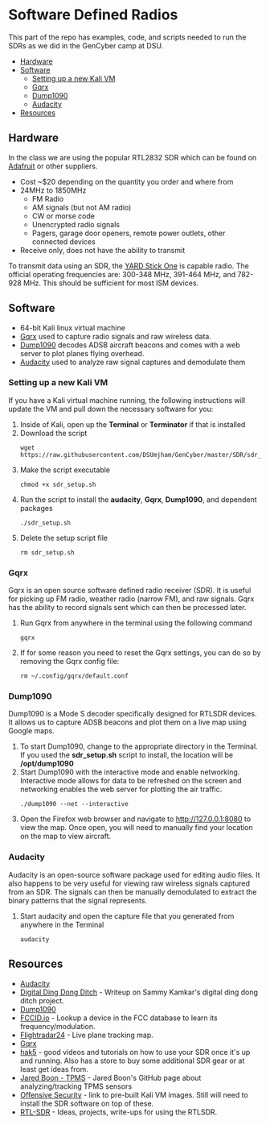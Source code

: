 
# Software Defined Radios
This part of the repo has examples, code, and scripts needed to run the SDRs as we did in the GenCyber camp at DSU.

* [Hardware](#Hardware)
* [Software](#Software)
	* [Setting up a new Kali VM](#setting-up-a-new-kali-VM)
	* [Gqrx](#gqrx)
	* [Dump1090](#dump1090)
	* [Audacity](#audacity)
* [Resources](#resources)

## Hardware
In the class we are using the popular RTL2832 SDR which can be found on [Adafruit](https://www.adafruit.com/product/1497) or other suppliers.

* Cost ~$20 depending on the quantity you order and where from
* 24MHz to 1850MHz 
	*  FM Radio
	* AM signals (but not AM radio)
	* CW or morse code
	* Unencrypted radio signals
	* Pagers, garage door openers, remote power outlets, other connected devices
* Receive only, does not have the ability to transmit

To transmit data using an SDR, the [YARD Stick One](https://greatscottgadgets.com/yardstickone/) is capable radio.  The official operating frequencies are: 300-348 MHz, 391-464 MHz, and 782-928 MHz.  This should be sufficient for most ISM devices.

## Software
* 64-bit Kali linux virtual machine
* [Gqrx](http://gqrx.dk) used to capture radio signals and raw wireless data.
* [Dump1090](https://github.com/antirez/dump1090) decodes ADSB aircraft beacons and comes with a web server to plot planes flying overhead.
* [Audacity](https://github.com/audacity/audacity) used to analyze raw signal captures and demodulate them

### Setting up a new Kali VM
If you have a Kali virtual machine running, the following instructions will update the VM and pull down the necessary software for you:

 1.  Inside of Kali, open up the **Terminal** or **Terminator** if that is installed
 2. Download the script
	```console
	wget https://raw.githubusercontent.com/DSUmjham/GenCyber/master/SDR/sdr_setup.sh
	```
 3. Make the script executable
	```console
	chmod +x sdr_setup.sh 
	```
 4. Run the script to install the **audacity**, **Gqrx**, **Dump1090**, and dependent packages	
	```console
	./sdr_setup.sh 
	```
 5. Delete the setup script file
	```console
	rm sdr_setup.sh 
	```
### Gqrx
Gqrx is an open source software defined radio receiver (SDR).  It is useful for picking up FM radio, weather radio (narrow FM), and raw signals.  Gqrx has the ability to record signals sent which can then be processed later.

 1. Run Gqrx from anywhere in the terminal using the following command
	 ```console
	 gqrx
	 ```

2. If for some reason you need to reset the Gqrx settings, you can do so by removing the Gqrx config file:
	```console
	rm ~/.config/gqrx/default.conf
	```
### Dump1090
Dump1090 is a Mode S decoder specifically designed for RTLSDR devices.  It allows us to capture ADSB beacons and plot them on a live map using Google maps.

1. To start Dump1090, change to the appropriate directory in the Terminal. If you used the **sdr_setup.sh** script to install, the location will be **/opt/dump1090**
2. Start Dump1090 with the interactive mode and enable networking.  Interactive mode allows for data to be refreshed on the screen and networking enables the web server for plotting the air traffic.
	```console
	./dump1090 --net --interactive
	```
3. Open the Firefox web browser and navigate to http://127.0.0.1:8080 to view the map.  Once open, you will need to manually find your location on the map to view aircraft.

### Audacity
Audacity is an open-source software package used for editing audio files.  It also happens to be very useful for viewing raw wireless signals captured from an SDR.  The signals can then be manually demodulated to extract the binary patterns that the signal represents.

1. Start audacity and open the capture file that you generated from anywhere in the Terminal
	```console
	audacity
	```

## Resources
* [Audacity](https://github.com/audacity/audacity)
* [Digital Ding Dong Ditch](http://samy.pl/dingdong/) - Writeup on Sammy Kamkar's digital ding dong ditch project.
* [Dump1090](https://github.com/antirez/dump1090)
* [FCCID.io](https://fccid.io) - Lookup a device in the FCC database to learn its frequency/modulation.
* [Flightradar24](https://www.flightradar24.com/) - Live plane tracking map.
* [Gqrx](http://gqrx.dk)
* [hak5](https://www.rtl-sdr.com/tag/hak5/) - good videos and tutorials on how to use your SDR once it's up and running.  Also has a store to buy some additional SDR gear or at least get ideas from.
* [Jared Boon - TPMS](https://github.com/jboone/tpms) - Jared Boon's GitHub page about analyzing/tracking TPMS sensors
* [Offensive Security](https://www.offensive-security.com/kali-linux-vm-vmware-virtualbox-image-download/) - link to pre-built Kali VM images.  Still will need to install the SDR software on top of these.
* [RTL-SDR](https://www.rtl-sdr.com) - Ideas, projects, write-ups for using the RTLSDR.

